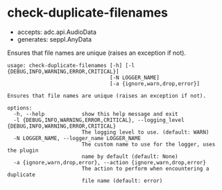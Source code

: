 # check-duplicate-filenames

* accepts: adc.api.AudioData
* generates: seppl.AnyData

Ensures that file names are unique (raises an exception if not).

```
usage: check-duplicate-filenames [-h] [-l {DEBUG,INFO,WARNING,ERROR,CRITICAL}]
                                 [-N LOGGER_NAME]
                                 [-a {ignore,warn,drop,error}]

Ensures that file names are unique (raises an exception if not).

options:
  -h, --help            show this help message and exit
  -l {DEBUG,INFO,WARNING,ERROR,CRITICAL}, --logging_level {DEBUG,INFO,WARNING,ERROR,CRITICAL}
                        The logging level to use. (default: WARN)
  -N LOGGER_NAME, --logger_name LOGGER_NAME
                        The custom name to use for the logger, uses the plugin
                        name by default (default: None)
  -a {ignore,warn,drop,error}, --action {ignore,warn,drop,error}
                        The action to perform when encountering a duplicate
                        file name (default: error)
```
